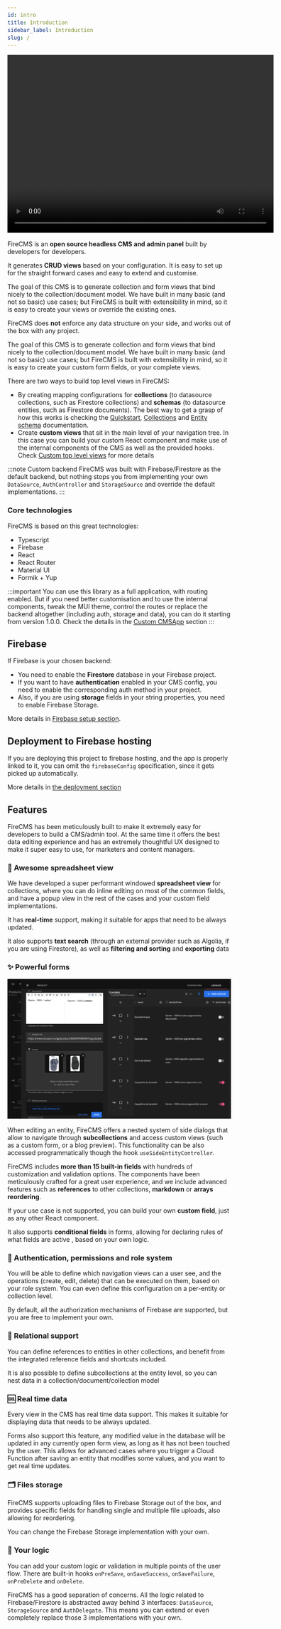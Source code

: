 ```yaml
---
id: intro
title: Introduction
sidebar_label: Introduction
slug: /
---
```


<p align="center">
    <video width="600" height="400" controls>
      <source src="https://firecms.co/img/dark_mode.mp4" type="video/mp4">
    </video>
</p>

FireCMS is an **open source headless CMS and admin panel** built by developers
for developers.

It generates **CRUD views** based on your configuration. It is easy to set up
for the straight forward cases and easy to extend and customise.

The goal of this CMS is to generate collection and form views that bind nicely
to the collection/document model. We have built in many basic (and not so basic)
use cases; but FireCMS is built with extensibility in mind, so it is easy to
create your views or override the existing ones.

FireCMS does **not** enforce any data structure on your side, and works out of
the box with any project.

The goal of this CMS is to generate collection and form views that bind nicely
to the collection/document model. We have built in many basic (and not
so basic) use cases; but FireCMS is built with extensibility in mind, so it is
easy to create your custom form fields, or your complete views.

There are two ways to build top level views in FireCMS:

- By creating mapping configurations for **collections** (to datasource
  collections, such as Firestore collections)
  and **schemas** (to datasource entities, such as Firestore documents).
  The best way to get a grasp of how
  this works is checking the [Quickstart](quickstart.md),
  [Collections](collections/collections.md) and [Entity schema](entities/entity_schemas.md)
  documentation.
- Create **custom views** that sit in the main level of your navigation tree. In
  this case you can build your custom React component and make use of the
  internal components of the CMS as well as the provided hooks.
  Check [Custom top level views](custom_top_level_views.md) for more details


:::note Custom backend
FireCMS was built with Firebase/Firestore as the default backend, but nothing
stops you from implementing your own `DataSource`, `AuthController` and
`StorageSource` and override the default implementations.
:::

### Core technologies

FireCMS is based on this great technologies:

- Typescript
- Firebase
- React
- React Router
- Material UI
- Formik + Yup

:::important
You can use this library as a full application, with routing enabled.
But if you need better customisation and to use the internal components, tweak the
MUI theme, control the routes or replace the backend altogether
(including auth, storage and data), you can do it starting from version 1.0.0.
Check the details in the [Custom CMSApp](custom_cms_app.md) section
:::


## Firebase

If Firebase is your chosen backend:
* You need to enable the **Firestore** database in your Firebase project.
* If you want to have  **authentication** enabled in your CMS config, you need to enable
  the corresponding auth method in your project.
* Also, if you are using **storage** fields in your string properties, you need
  to enable Firebase Storage.

More details in [Firebase setup section](firebase_setup.md).

## Deployment to Firebase hosting

If you are deploying this project to firebase hosting, and the app is properly
linked to it, you can omit the `firebaseConfig` specification, since it gets
picked up automatically.

More details in [the deployment section](deployment.md)


## Features

FireCMS has been meticulously built to make it extremely easy for developers to
build a CMS/admin tool. At the same time it offers the best data editing
experience and has an extremely thoughtful UX designed to make it super easy to
use, for marketers and content managers.

### 🏓 Awesome spreadsheet view

We have developed a super performant windowed **spreadsheet view** for
collections, where you can do inline editing on most of the common fields, and
have a popup view in the rest of the cases and your custom field
implementations.

It has **real-time** support, making it suitable for apps that need to be always
updated.

It also supports **text search** (through an external provider such as Algolia,
if you are using Firestore), as well as **filtering and sorting** and
**exporting** data

### ✨ Powerful forms

![fields](../static/img/post_editing.png)

When editing an entity, FireCMS offers a nested system of side dialogs that
allow to navigate through **subcollections** and access custom views (such as a
custom form, or a blog preview). This functionality can be also accessed
programmatically though the hook `useSideEntityController`.

FireCMS includes **more than 15 built-in fields** with hundreds of customization
and validation options. The components have been meticulously crafted for a
great user experience, and we include advanced features such as **references**
to other collections, **markdown** or **arrays reordering**.

If your use case is not supported, you can build your own **custom field**, just
as any other React component.

It also supports **conditional fields** in forms, allowing for declaring rules
of what fields are active , based on your own logic.

### 👮 Authentication, permissions and role system

You will be able to define which navigation views can a user see, and the
operations (create, edit, delete) that can be executed on them, based on your
role system. You can even define this configuration on a per-entity or
collection level.

By default, all the authorization mechanisms of Firebase are supported, but you
are free to implement your own.

### 🏹 Relational support

You can define references to entities in other collections, and benefit from the
integrated reference fields and shortcuts included.

It is also possible to define subcollections at the entity level, so you can
nest data in a collection/document/collection model

### 🆒 Real time data

Every view in the CMS has real time data support. This makes
it suitable for displaying data that needs to be always updated.

Forms also support this feature, any modified value in the database will be
updated in any currently open form view, as long as it has not been touched by
the user. This allows for advanced cases where you trigger a Cloud
Function after saving an entity that modifies some values, and you want to get
real time updates.

### 🗂️ Files storage

FireCMS supports uploading files to Firebase Storage out of the box, and
provides specific fields for handling single and multiple file uploads, also
allowing for reordering.

You can change the Firebase Storage implementation with your own.

### 🙌 Your logic

You can add your custom logic or validation in multiple points of the user flow.
There are built-in hooks `onPreSave`, `onSaveSuccess`, `onSaveFailure`,
`onPreDelete` and `onDelete`.

FireCMS has a good separation of concerns. All the logic related to
Firebase/Firestore is abstracted away behind 3 interfaces: `DataSource`,
`StorageSource` and `AuthDelegate`. This means you can extend or even completely
replace those 3 implementations with your own.
